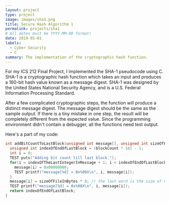 ```yaml
---
layout: project
type: project
image: images/sha1.png
title: Secure Hash Algorithm 1
permalink: projects/sha1
# All dates must be YYYY-MM-DD format!
date: 2019-05-01
labels:
  - Cyber Security
  - C
summary: The implementation of the cryptographic hash function.
---
```


For my ICS 212 Final Project, I implemented the SHA-1 pseudocode using C.  SHA-1 is a cryptographic hash function which takes an input and produces a 160-bit hash value known as a message digest. SHA-1 was designed by the United States National Security Agency, and is a U.S. Federal Information Processing Standard.

After a few complicated cryptographic steps, the function will produce a distinct message digest. The message digest should be the same as the sample output. If there is a tiny mistake in one step, the result will be completely different from the expected value. Since the programming environment didn't contain a debugger, all the functions need test output.

Here's a part of my code:

```C
int addBitCountToLastBlock(unsigned int message[], unsigned int sizeOfFileInBytes, int indexOfTheLastIntegerInMessage, unsigned int blockCount) {
  unsigned int indexOfEndOfLastBlock = (blockCount * 16) - 1;  
  int i = 0;
  TEST puts("Adding bit count till last block.");
  for(i = indexOfTheLastIntegerInMessage + 1; i < indexOfEndOfLastBlock; i++){
    message[i] = 0x00000000;
    TEST printf("message[%d] = 0x%08X\n", i, message[i]);
  }
  message[i] = sizeOfFileInBytes * 8; // the last word is the size of File in Bits
  TEST printf("message[%d] = 0x%08X\n", i, message[i]);
  return indexOfEndOfLastBlock;
}

```

